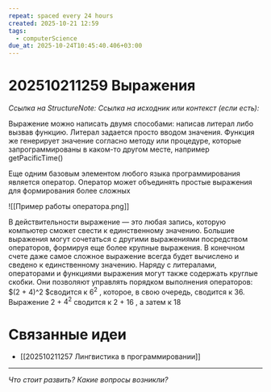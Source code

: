 ```yaml
---
repeat: spaced every 24 hours
created: 2025-10-21 12:59
tags:
  - computerScience
due_at: 2025-10-24T10:45:40.406+03:00
---
```

# 202510211259 Выражения

*Ссылка на StructureNote:*
*Ссылка на исходник или контекст (если есть):*

Выражение можно написать двумя способами: написав литерал либо вызвав функцию. Литерал задается просто вводом значения. Функция же генерирует значение согласно методу или процедуре, которые запрограммированы в каком-то другом месте, например getPacificTime()

Еще одним базовым элементом любого языка программирования является оператор. Оператор может объединять простые выражения для формирования более сложных

![[Пример работы оператора.png]]

В действительности выражение — это любая запись, которую компьютер сможет свести к единственному значению. Большие выражения могут сочетаться с другими выражениями посредством операторов, формируя еще более крупные выражения. В конечном счете даже самое сложное выражение всегда будет вычислено и сведено к единственному значению. Наряду с литералами, операторами и функциями выражения могут также содержать круглые скобки. Они позволяют управлять порядком выполнения операторов: $(2 + 4)^2 $сводится к $6^2$ , которое, в свою очередь, сводится к 36. Выражение 2 + $4^2$ сводится к 2 + 16 , а затем к 18

# Связанные идеи

- [[202510211257 Лингвистика в программировании]]

---

*Что стоит развить? Какие вопросы возникли?*
